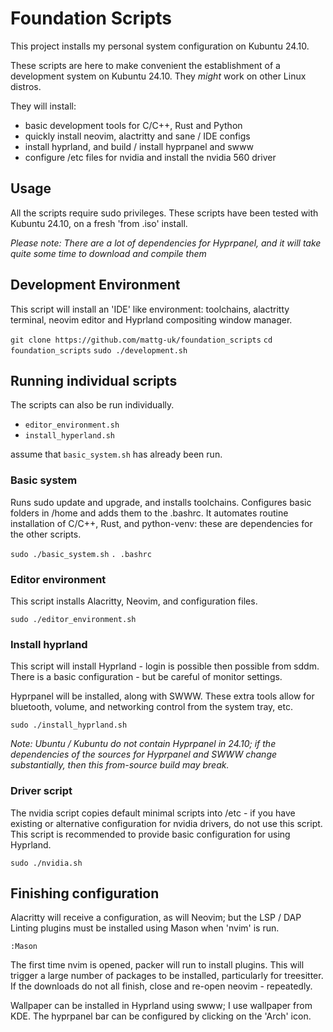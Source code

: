 # Foundation Scripts

This project installs my personal system configuration on Kubuntu 24.10.

These scripts are here to make convenient the establishment of a development
system on Kubuntu 24.10. They _might_ work on other Linux distros.

They will install:
  - basic development tools for C/C++, Rust and Python
  - quickly install neovim, alactritty and sane / IDE configs
  - install hyprland, and build / install hyprpanel and swww
  - configure /etc files for nvidia and install the nvidia 560 driver 

## Usage

All the scripts require sudo privileges. These scripts have been tested with
Kubuntu 24.10, on a fresh 'from .iso' install. 

_Please note: There are a *lot* of dependencies for Hyprpanel, and it will
take quite some time to download and compile them_

## Development Environment

This script will install an 'IDE' like environment: toolchains,
alactritty terminal, neovim editor and Hyprland compositing window manager.

`git clone https://github.com/mattg-uk/foundation_scripts`
`cd foundation_scripts`
`sudo ./development.sh`

## Running individual scripts

The scripts can also be run individually.

  - `editor_environment.sh`
  - `install_hyperland.sh`

assume that `basic_system.sh` has already been run.

### Basic system

Runs sudo update and upgrade, and installs toolchains. Configures basic folders
in /home and adds them to the .bashrc. It automates routine installation of
C/C++, Rust, and python-venv: these are dependencies for the other scripts.

`sudo ./basic_system.sh`
`. .bashrc`

### Editor environment

This script installs Alacritty, Neovim, and configuration files.

`sudo ./editor_environment.sh`

### Install hyprland 

This script will install Hyprland - login is possible then possible from sddm.
There is a basic configuration - but be careful of monitor settings.

Hyprpanel will be installed, along with SWWW. These extra tools allow for  
bluetooth, volume, and networking control from the system tray, etc.

`sudo ./install_hyprland.sh`

_Note: Ubuntu / Kubuntu do not contain Hyprpanel in 24.10;
if the dependencies of the sources for Hyprpanel and SWWW change substantially,
then this from-source build may break._

### Driver script

The nvidia script copies default minimal scripts into /etc - if you have
existing or alternative configuration for nvidia drivers, do not use this
script. This script is recommended to provide basic configuration for 
using Hyprland.

`sudo ./nvidia.sh`

## Finishing configuration

Alacritty will receive a configuration, as will Neovim; but the LSP / DAP
Linting plugins must be installed using Mason when 'nvim' is run.

`:Mason`

The first time nvim is opened, packer will run to install plugins. This
will trigger a large number of packages to be installed, particularly
for treesitter. If the downloads do not all finish, close and re-open
neovim - repeatedly. 

Wallpaper can be installed in Hyprland using swww; I use wallpaper from
KDE. The hyprpanel bar can be configured by clicking on the 'Arch' icon.
